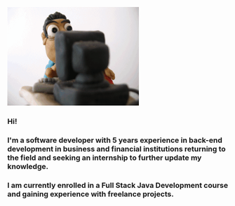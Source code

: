 ![Social banner for David Roth](https://github.com/davidroth-br/davidroth-br/raw/master/.idea/assets/Clayvid.gif)

### Hi!
### I'm a software developer with 5 years experience in back-end development in business and financial institutions returning to the field and seeking an internship to further update my knowledge.
### I am currently enrolled in a Full Stack Java Development course and gaining experience with freelance projects.

<!--
**davidroth-br/davidroth-br** is a ✨ _special_ ✨ repository because its `README.md` (this file) appears on your GitHub profile.

Here are some ideas to get you started:

- 🔭 I’m currently working on ...
- 🌱 I’m currently learning ...
- 👯 I’m looking to collaborate on ...
- 🤔 I’m looking for help with ...
- 💬 Ask me about ...
- 📫 How to reach me: ...
- 😄 Pronouns: ...
- ⚡ Fun fact: ...
-->
